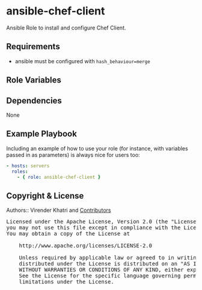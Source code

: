 ansible-chef-client
=========

Ansible Role to install and configure Chef Client.

## Requirements

* ansible must be configured with `hash_behaviour=merge`

## Role Variables


## Dependencies

None

## Example Playbook

Including an example of how to use your role (for instance, with variables passed in as parameters) is always nice for users too:

```yaml
- hosts: servers
  roles:
    - { role: ansible-chef-client }
```

## Copyright & License


Authors:: Virender Khatri and [Contributors]

<pre>
Licensed under the Apache License, Version 2.0 (the "License");
you may not use this file except in compliance with the License.
You may obtain a copy of the License at

    http://www.apache.org/licenses/LICENSE-2.0

    Unless required by applicable law or agreed to in writing, software
    distributed under the License is distributed on an "AS IS" BASIS,
    WITHOUT WARRANTIES OR CONDITIONS OF ANY KIND, either express or implied.
    See the License for the specific language governing permissions and
    limitations under the License.
    </pre>

[Contributors]: https://github.com/vkhatri/ansible-chef-client/graphs/contributors

